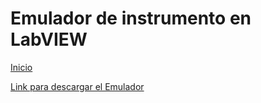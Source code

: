 # Emulador de instrumento en LabVIEW

[Inicio](./index.html)


<a href="https://github.com/LabVIEWCommunityTraining/GettingStartedLabVIEW1-English/tree/main/3)%20LabVIEW%20Instrument%20Emulator">Link para descargar el Emulador</a>
